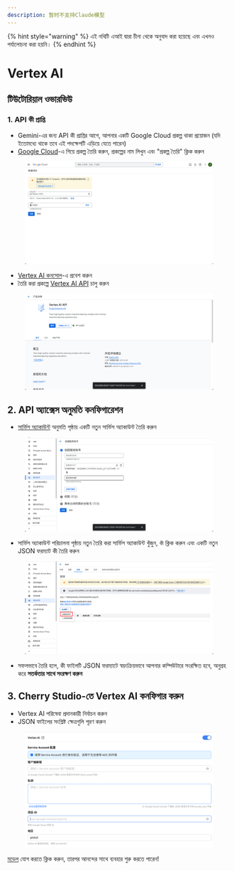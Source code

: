 ```yaml
---
description: 暂时不支持Claude模型
---
```


{% hint style="warning" %}
এই নথিটি এআই দ্বারা চীনা থেকে অনুবাদ করা হয়েছে এবং এখনও পর্যালোচনা করা হয়নি।
{% endhint %}

# Vertex AI

## টিউটোরিয়াল ওভারভিউ

### 1. API কী প্রাপ্তি

* Gemini-এর জন্য API কী প্রাপ্তির আগে, আপনার একটি Google Cloud প্রকল্প থাকা প্রয়োজন (যদি ইতোমধ্যে থাকে তবে এই পদক্ষেপটি এড়িয়ে যেতে পারেন)
* [Google Cloud](https://console.cloud.google.com/projectcreate)-এ গিয়ে প্রকল্প তৈরি করুন, প্রকল্পের নাম লিখুন এবং "প্রকল্প তৈরি" ক্লিক করুন

<figure><img src="../../.gitbook/assets/image (1).png" alt=""><figcaption></figcaption></figure>

* [Vertex AI কনসোল](https://console.cloud.google.com/vertex-ai)-এ প্রবেশ করুন
* তৈরি করা প্রকল্পে [Vertex AI API](https://console.cloud.google.com/apis/library/aiplatform.googleapis.com?inv=1\&invt=Ab0iBA) চালু করুন

<figure><img src="../../.gitbook/assets/image (78).png" alt=""><figcaption></figcaption></figure>

## 2. API অ্যাক্সেস অনুমতি কনফিগারেশন

* [সার্ভিস অ্যাকাউন্ট](https://console.cloud.google.com/iam-admin/serviceaccounts) অনুমতি পৃষ্ঠায় একটি নতুন সার্ভিস অ্যাকাউন্ট তৈরি করুন

<figure><img src="../../.gitbook/assets/image (79).png" alt=""><figcaption></figcaption></figure>

* সার্ভিস অ্যাকাউন্ট পরিচালনা পৃষ্ঠায় নতুন তৈরি করা সার্ভিস অ্যাকাউন্ট খুঁজুন, `কী` ক্লিক করুন এবং একটি নতুন JSON ফরম্যাট কী তৈরি করুন

<figure><img src="../../.gitbook/assets/image (80).png" alt=""><figcaption></figcaption></figure>

* সফলভাবে তৈরি হলে, কী ফাইলটি JSON ফরম্যাটে স্বয়ংক্রিয়ভাবে আপনার কম্পিউটারে সংরক্ষিত হবে, অনুগ্রহ করে **সতর্কতার সাথে সংরক্ষণ করুন**

## 3. Cherry Studio-তে Vertex AI কনফিগার করুন

* Vertex AI পরিষেবা প্রদানকারী নির্বাচন করুন
* JSON ফাইলের সংশ্লিষ্ট ক্ষেত্রগুলি পূরণ করুন

<figure><img src="../../.gitbook/assets/image (81).png" alt=""><figcaption></figcaption></figure>

[মডেল](https://console.cloud.google.com/vertex-ai/model-garden) যোগ করতে ক্লিক করুন, তারপর আনন্দের সাথে ব্যবহার শুরু করতে পারেন!